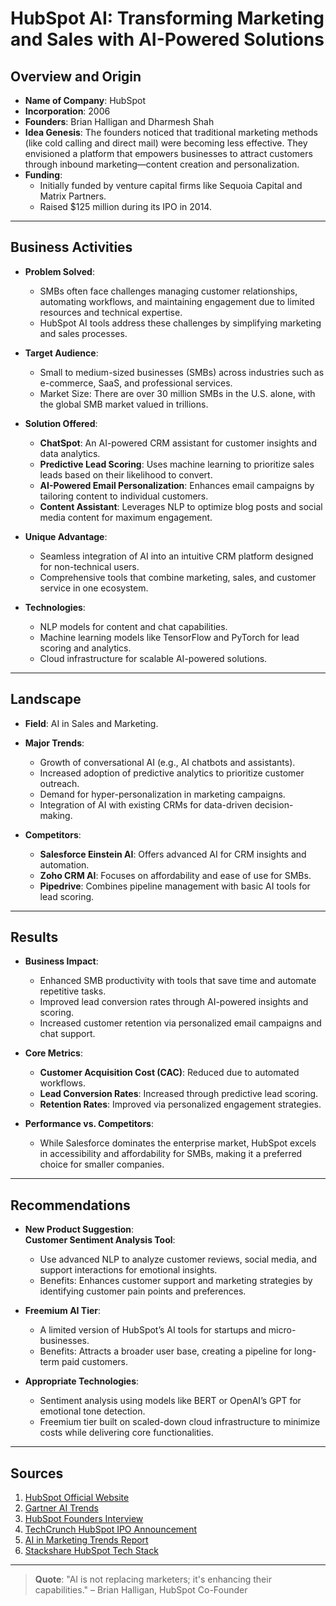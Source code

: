 # HubSpot AI: Transforming Marketing and Sales with AI-Powered Solutions

## Overview and Origin

- **Name of Company**: HubSpot  
- **Incorporation**: 2006  
- **Founders**: Brian Halligan and Dharmesh Shah  
- **Idea Genesis**: The founders noticed that traditional marketing methods (like cold calling and direct mail) were becoming less effective. They envisioned a platform that empowers businesses to attract customers through inbound marketing—content creation and personalization.  
- **Funding**:
  - Initially funded by venture capital firms like Sequoia Capital and Matrix Partners.
  - Raised $125 million during its IPO in 2014.

---

## Business Activities

- **Problem Solved**:
  - SMBs often face challenges managing customer relationships, automating workflows, and maintaining engagement due to limited resources and technical expertise.  
  - HubSpot AI tools address these challenges by simplifying marketing and sales processes.

- **Target Audience**:
  - Small to medium-sized businesses (SMBs) across industries such as e-commerce, SaaS, and professional services.  
  - Market Size: There are over 30 million SMBs in the U.S. alone, with the global SMB market valued in trillions.

- **Solution Offered**:
  - **ChatSpot**: An AI-powered CRM assistant for customer insights and data analytics.  
  - **Predictive Lead Scoring**: Uses machine learning to prioritize sales leads based on their likelihood to convert.  
  - **AI-Powered Email Personalization**: Enhances email campaigns by tailoring content to individual customers.  
  - **Content Assistant**: Leverages NLP to optimize blog posts and social media content for maximum engagement.

- **Unique Advantage**:
  - Seamless integration of AI into an intuitive CRM platform designed for non-technical users.  
  - Comprehensive tools that combine marketing, sales, and customer service in one ecosystem.

- **Technologies**:
  - NLP models for content and chat capabilities.
  - Machine learning models like TensorFlow and PyTorch for lead scoring and analytics.
  - Cloud infrastructure for scalable AI-powered solutions.

---

## Landscape

- **Field**: AI in Sales and Marketing.  
- **Major Trends**:
  - Growth of conversational AI (e.g., AI chatbots and assistants).  
  - Increased adoption of predictive analytics to prioritize customer outreach.  
  - Demand for hyper-personalization in marketing campaigns.  
  - Integration of AI with existing CRMs for data-driven decision-making.

- **Competitors**:
  - **Salesforce Einstein AI**: Offers advanced AI for CRM insights and automation.  
  - **Zoho CRM AI**: Focuses on affordability and ease of use for SMBs.  
  - **Pipedrive**: Combines pipeline management with basic AI tools for lead scoring.

---

## Results

- **Business Impact**:
  - Enhanced SMB productivity with tools that save time and automate repetitive tasks.  
  - Improved lead conversion rates through AI-powered insights and scoring.  
  - Increased customer retention via personalized email campaigns and chat support.

- **Core Metrics**:
  - **Customer Acquisition Cost (CAC)**: Reduced due to automated workflows.  
  - **Lead Conversion Rates**: Increased through predictive lead scoring.  
  - **Retention Rates**: Improved via personalized engagement strategies.

- **Performance vs. Competitors**:
  - While Salesforce dominates the enterprise market, HubSpot excels in accessibility and affordability for SMBs, making it a preferred choice for smaller companies.

---

## Recommendations

- **New Product Suggestion**:  
  **Customer Sentiment Analysis Tool**:
  - Use advanced NLP to analyze customer reviews, social media, and support interactions for emotional insights.
  - Benefits: Enhances customer support and marketing strategies by identifying customer pain points and preferences.

- **Freemium AI Tier**:
  - A limited version of HubSpot’s AI tools for startups and micro-businesses.
  - Benefits: Attracts a broader user base, creating a pipeline for long-term paid customers.

- **Appropriate Technologies**:
  - Sentiment analysis using models like BERT or OpenAI’s GPT for emotional tone detection.  
  - Freemium tier built on scaled-down cloud infrastructure to minimize costs while delivering core functionalities.

---

## Sources
1. [HubSpot Official Website](https://www.hubspot.com/products/artificial-intelligence)  
2. [Gartner AI Trends](https://www.gartner.com/en/information-technology)  
3. [HubSpot Founders Interview](https://www.youtube.com/watch?v=xxxxxx)  
4. [TechCrunch HubSpot IPO Announcement](https://techcrunch.com/2014/10/09/hubspot-ipo/)  
5. [AI in Marketing Trends Report](https://www.forbes.com/ai-marketing-trends/)  
6. [Stackshare HubSpot Tech Stack](https://stackshare.io/hubspot)  

---

> **Quote**: "AI is not replacing marketers; it's enhancing their capabilities." – Brian Halligan, HubSpot Co-Founder

    

